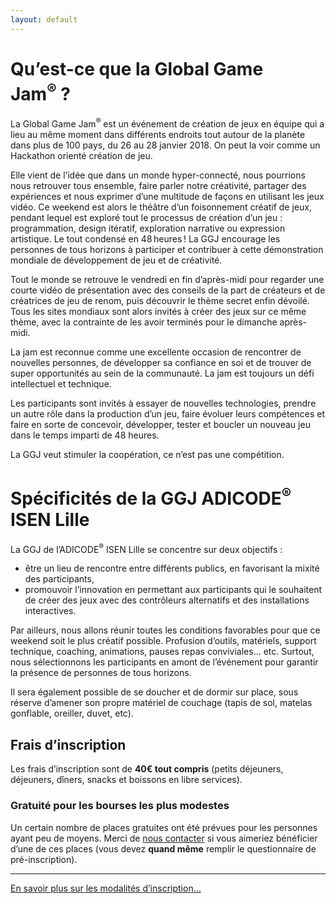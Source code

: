 ```yaml
---
layout: default
---
```


# Qu’est-ce que la Global Game Jam<sup>&reg;</sup>&nbsp;?

La Global Game Jam<sup>&reg;</sup> est un événement de création de jeux en équipe qui a lieu au même moment dans
différents endroits tout autour de la planète dans plus de 100 pays, du 26 au 28 janvier 2018.
On peut la voir comme un Hackathon orienté création de jeu. 

Elle vient de l’idée que dans un monde hyper-connecté, nous pourrions nous retrouver tous ensemble,
faire parler notre créativité, partager des expériences et nous exprimer d’une multitude de façons 
en utilisant les jeux vidéo. Ce weekend est alors le théâtre d’un foisonnement créatif de jeux, 
pendant lequel est exploré tout le processus de création d’un jeu : programmation, design itératif,
exploration narrative ou expression artistique. Le tout condensé en 48 heures ! La GGJ encourage
les personnes de tous horizons à participer et contribuer à cette démonstration mondiale de 
développement de jeu et de créativité.

Tout le monde se retrouve le vendredi en fin d’après-midi pour regarder une courte vidéo de 
présentation avec des conseils de la part de créateurs et de créatrices de jeu de renom, puis 
découvrir le thème secret enfin dévoilé. Tous les sites mondiaux sont alors invités à créer des 
jeux sur ce même thème, avec la contrainte de les avoir terminés pour le dimanche après-midi.

La jam est reconnue comme une excellente occasion de rencontrer de nouvelles personnes, de développer
sa confiance en soi et de trouver de super opportunités au sein de la communauté. La jam est toujours
un défi intellectuel et technique. 

Les participants sont invités à essayer de nouvelles technologies, prendre un autre rôle dans
la production d’un jeu, faire évoluer leurs compétences et faire en sorte de concevoir, développer,
tester et boucler un nouveau jeu dans le temps imparti de 48 heures.

La GGJ veut stimuler la coopération, ce n’est pas une compétition.

# Spécificités de la GGJ ADICODE<sup>&reg;</sup> ISEN Lille

La GGJ de l’ADICODE<sup>&reg;</sup> ISEN Lille se concentre sur deux objectifs :

- être un lieu de rencontre entre différents publics, en favorisant la mixité des participants, 
- promouvoir l’innovation en permettant aux participants qui le souhaitent de créer des jeux
  avec des contrôleurs alternatifs et des installations interactives.

Par ailleurs, nous allons réunir toutes les conditions favorables pour que ce weekend soit le
plus créatif possible. Profusion d’outils, matériels, support technique, coaching, animations,
pauses repas conviviales... etc. Surtout, nous sélectionnons les participants en amont de
l’événement pour garantir la présence de personnes de tous horizons.

Il sera également possible de se doucher et de dormir sur place, sous réserve d’amener 
son propre matériel de couchage (tapis de sol, matelas gonflable, oreiller, duvet, etc).

## Frais d’inscription

Les frais d’inscription sont de **40€ tout compris** (petits déjeuners, déjeuners, dîners, 
snacks et boissons en libre services). 

### Gratuité pour les bourses les plus modestes

Un certain nombre de places gratuites ont été prévues pour les personnes ayant peu de moyens.
Merci de [nous contacter](mailto:contact@ggjail.org) si vous aimeriez bénéficier d’une
de ces places (vous devez **quand même** remplir le questionnaire de pré-inscription).

----

[En savoir plus sur les modalités d’inscription...](/register)
